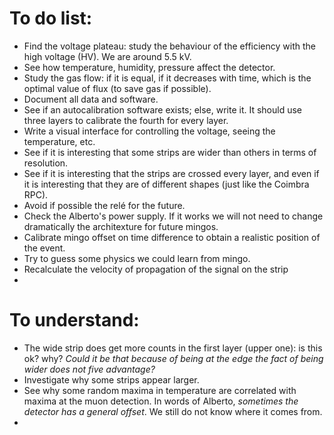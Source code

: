 # To do list:
- Find the voltage plateau: study the behaviour of the efficiency with the high voltage (HV). We are around 5.5 kV.
- See how temperature, humidity, pressure affect the detector.
- Study the gas flow: if it is equal, if it decreases with time, which is the optimal value of flux (to save gas if possible).
- Document all data and software.
- See if an autocalibration software exists; else, write it. It should use three layers to calibrate the fourth for every layer.
- Write a visual interface for controlling the voltage, seeing the temperature, etc.
- See if it is interesting that some strips are wider than others in terms of resolution.
- See if it is interesting that the strips are crossed every layer, and even if it is interesting that they are of different shapes (just like the Coimbra RPC).
- Avoid if possible the relé for the future.
- Check the Alberto's power supply. If it works we will not need to change dramatically the architexture for future mingos.
- Calibrate mingo offset on time difference to obtain a realistic position of the event.
- Try to guess some physics we could learn from mingo.
- Recalculate the velocity of propagation of the signal on the strip
- 

# To understand:
- The wide strip does get more counts in the first layer (upper one): is this ok? why? *Could it be that because of being at the edge the fact of being wider does not five advantage?*
- Investigate why some strips appear larger.
- See why some random maxima in temperature are correlated with maxima at the muon detection. In words of Alberto, *sometimes the detector has a general offset*. We still do not know where it comes from.
- 
